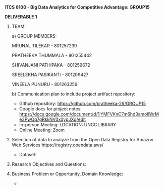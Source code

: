 **ITCS 6100 - Big Data Analytics for Competitive Advantage: GROUP15**

**DELIVERABLE 1**

1) TEAM:

    a) GROUP MEMBERS:
    
    MRUNAL TILEKAR - 801257239
    
    PRATHEEKA THUMMALA - 801255442
    
    SHIVANJANI PATHIPAKA - 801259672
    
    SREELEKHA PASIKANTI - 801209427
    
    VINEELA PUNURU - 801263256
    
    b) Communication plan to include project artifact repository:
    
    - Github repository:  https://github.com/pratheeka-26/GROUP15
    - Google docs for project notes: https://docs.google.com/document/d/1lYMFVKnC7m6hd3amoliWrMe3PwQq7gRkkNV0x0ypJXg/edit
    - In-person Meeting: LOCATION: UNCC LIBRARY
    - Online Meeting: Zoom

2) Selection of data to analyze from the Open Data Registry for Amazon Web Services https://registry.opendata.aws/
   - Dataset:
  


4) Research Objectives and Questions:
5) Business Problem or Opportunity, Domain Knowledge:
  
    


 
    -
